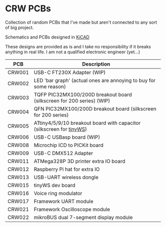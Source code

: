# CRW PCBs

Collection of random PCBs that I've made but aren't connected to any sort of big project.

Schematics and PCBs designed in [KiCAD](https://www.kicad.org/)

These designs are provided as is and I take no responsibility if it breaks anything in real life. I am not a qualified electronic engineer (yet...)

| PCB    | Description                                                                                                       |
| ------ | ----------------------------------------------------------------------------------------------------------------- |
| CRW001 | USB-C FT230X Adapter (WIP)                                                                                        |
| CRW002 | LED 'bar graph' (actual ones are annoying to buy for some reason)                                                 |
| CRW003 | TQFP PIC32MX100/200D breakout board (silkscreen for 200 series) (WIP)                                             |
| CRW004 | QFN PIC32MX100/200D breakout board (silkscreen for 200 series)                                                    |
| CRW005 | ATtiny4/5/9/10 breakout board with capacitor (silkscreen for [tinyWS](https://github.com/DarkMagicSource/tinyws)) |
| CRW006 | USB-C USBasp board (WIP)                                                                                          |
| CRW008 | Microchip ICD to PICKit board                                                                                     |
| CRW009 | USB-C DMX512 Adapter                                                                                              |
| CRW011 | ATMega328P 3D printer extra IO board                                                                              |
| CRW012 | Raspberry Pi hat for extra IO                                                                                     |
| CRW013 | USB-UART wireless dongle                                                                                          |
| CRW015 | tinyWS dev board                                                                                                  |
| CRW016 | Voice ring modulator                                                                                              |
| CRW017 | Framework UART module                                                                                             |
| CRW021 | Framework Oscilloscope module                                                                                     |
| CRW022 | mikroBUS dual 7-segment display module                                                                            |